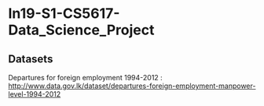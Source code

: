 # In19-S1-CS5617-Data_Science_Project

## Datasets 
Departures for foreign employment 1994-2012 : http://www.data.gov.lk/dataset/departures-foreign-employment-manpower-level-1994-2012
  

